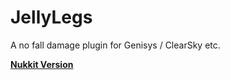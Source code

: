 # JellyLegs
A no fall damage plugin for Genisys / ClearSky etc.
  
 [**Nukkit Version**](https://github.com/TheDiamondYT1/JellyLegs/tree/nukkit)

